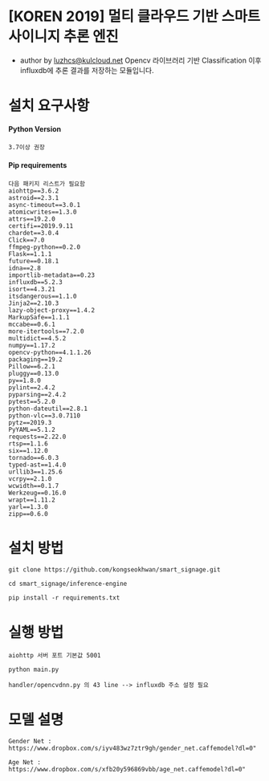 # [KOREN 2019] 멀티 클라우드 기반 스마트 사이니지 추론 엔진
- author by luzhcs@kulcloud.net
Opencv 라이브러리 기반 Classification 이후 influxdb에 추론 결과를 저장하는 모듈입니다. 

# 설치 요구사항
#### Python Version
~~~
3.7이상 권장
~~~
#### Pip requirements
~~~
다음 패키지 리스트가 필요함
aiohttp==3.6.2
astroid==2.3.1
async-timeout==3.0.1
atomicwrites==1.3.0
attrs==19.2.0
certifi==2019.9.11
chardet==3.0.4
Click==7.0
ffmpeg-python==0.2.0
Flask==1.1.1
future==0.18.1
idna==2.8
importlib-metadata==0.23
influxdb==5.2.3
isort==4.3.21
itsdangerous==1.1.0
Jinja2==2.10.3
lazy-object-proxy==1.4.2
MarkupSafe==1.1.1
mccabe==0.6.1
more-itertools==7.2.0
multidict==4.5.2
numpy==1.17.2
opencv-python==4.1.1.26
packaging==19.2
Pillow==6.2.1
pluggy==0.13.0
py==1.8.0
pylint==2.4.2
pyparsing==2.4.2
pytest==5.2.0
python-dateutil==2.8.1
python-vlc==3.0.7110
pytz==2019.3
PyYAML==5.1.2
requests==2.22.0
rtsp==1.1.6
six==1.12.0
tornado==6.0.3
typed-ast==1.4.0
urllib3==1.25.6
vcrpy==2.1.0
wcwidth==0.1.7
Werkzeug==0.16.0
wrapt==1.11.2
yarl==1.3.0
zipp==0.6.0
~~~

# 설치 방법
~~~
git clone https://github.com/kongseokhwan/smart_signage.git

cd smart_signage/inference-engine

pip install -r requirements.txt
~~~

# 실행 방법
~~~
aiohttp 서버 포트 기본값 5001

python main.py
~~~

~~~
handler/opencvdnn.py 의 43 line --> influxdb 주소 설정 필요
~~~

# 모델 설명
~~~
Gender Net : https://www.dropbox.com/s/iyv483wz7ztr9gh/gender_net.caffemodel?dl=0"

Age Net : https://www.dropbox.com/s/xfb20y596869vbb/age_net.caffemodel?dl=0"
~~~



